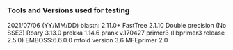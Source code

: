 ### Tools and Versions used for testing
2021/07/06 (YY/MM/DD)
blastn: 2.11.0+
FastTree 2.1.10 Double precision (No SSE3)
Roary 3.13.0
prokka 1.14.6
prank v.170427
primer3 (libprimer3 release 2.5.0)
EMBOSS:6.6.0.0
mfold version 3.6
MFEprimer 2.0
